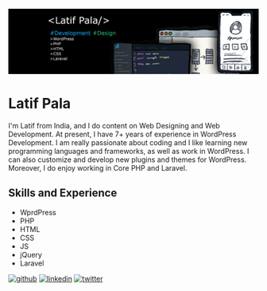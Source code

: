 ![Web Development and Web Designing](https://github.com/latifpala/latifpala/blob/main/banner-image.jpg)

# Latif Pala
I'm Latif from India, and I do content on Web Designing and Web Development. At present, I have 7+ years of experience in WordPress Development. I am really passionate about coding and I like learning new programming languages and frameworks, as well as work in WordPress. I can also customize and develop new plugins and themes for WordPress. Moreover, I do enjoy working in Core PHP and Laravel.

## Skills and Experience
- WprdPress
- PHP
- HTML
- CSS
- JS
- jQuery
- Laravel

[<img src='https://cdn.jsdelivr.net/npm/simple-icons@3.0.1/icons/github.svg' alt='github' height='40'>](https://github.com/latifpala)  [<img src='https://cdn.jsdelivr.net/npm/simple-icons@3.0.1/icons/linkedin.svg' alt='linkedin' height='40'>](https://www.linkedin.com/in/latif-pala/)  [<img src='https://cdn.jsdelivr.net/npm/simple-icons@3.0.1/icons/twitter.svg' alt='twitter' height='40'>](https://twitter.com/pala_latif)  




